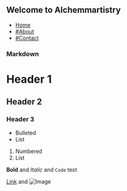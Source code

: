 ## Welcome to Alchemmartistry

- [Home](https://github.com/alchemmartistry/alchemmartistry.github.io/edit/main/home.md)
- [#About](https://github.com/alchemmartistry/alchemmartistry.github.io/edit/about/home.md)
- [#Contact](https://github.com/alchemmartistry/alchemmartistry.github.io/edit/contact/home.md)

### Markdown


# Header 1
## Header 2
### Header 3

- Bulleted
- List

1. Numbered
2. List

**Bold** and _Italic_ and `Code` text

[Link](url) and ![Image](src)
